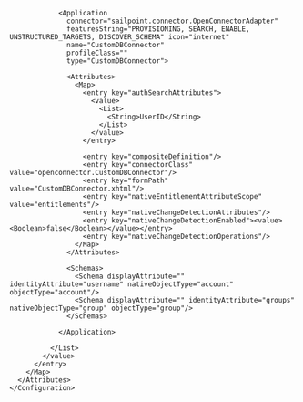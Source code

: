 <?xml version='1.0' encoding='UTF-8'?>
<!DOCTYPE sailpoint PUBLIC "sailpoint.dtd" "sailpoint.dtd">

<sailpoint>
  <ImportAction name="merge">
    <Configuration name="ConnectorRegistry">
      <Attributes>
        <Map>
          <entry key="applicationTemplates">
            <value>
              <List>

                <Application
                  connector="sailpoint.connector.OpenConnectorAdapter"
                  featuresString="PROVISIONING, SEARCH, ENABLE, UNSTRUCTURED_TARGETS, DISCOVER_SCHEMA" icon="internet"
                  name="CustomDBConnector"
                  profileClass=""
                  type="CustomDBConnector">

                  <Attributes>
                    <Map>
                      <entry key="authSearchAttributes">
                        <value>
                          <List>
                            <String>UserID</String>
                          </List>
                        </value>
                      </entry>

                      <entry key="compositeDefinition"/>
                      <entry key="connectorClass" value="openconnector.CustomDBConnector"/>
                      <entry key="formPath" value="CustomDBConnector.xhtml"/>
                      <entry key="nativeEntitlementAttributeScope" value="entitlements"/>
                      <entry key="nativeChangeDetectionAttributes"/>
                      <entry key="nativeChangeDetectionEnabled"><value><Boolean>false</Boolean></value></entry>
                      <entry key="nativeChangeDetectionOperations"/>
                    </Map>
                  </Attributes>

                  <Schemas>
                    <Schema displayAttribute="" identityAttribute="username" nativeObjectType="account" objectType="account"/>
                    <Schema displayAttribute="" identityAttribute="groups" nativeObjectType="group" objectType="group"/>
                  </Schemas>

                </Application>

              </List>
            </value>
          </entry>
        </Map>
      </Attributes>
    </Configuration>
  </ImportAction>
</sailpoint>